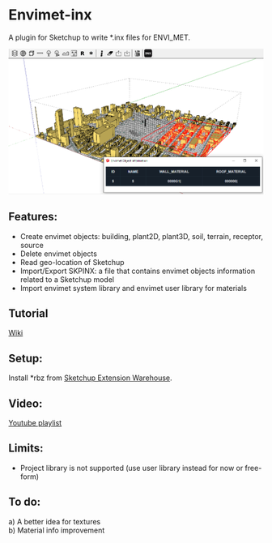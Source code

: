 # Envimet-inx
A plugin for Sketchup to write *.inx files for ENVI_MET.

![Tutorial](https://github.com/AntonelloDN/Envimet-inx/blob/master/examples/EnvimetINX.PNG)

## Features:
- Create envimet objects: building, plant2D, plant3D, soil, terrain, receptor, source
- Delete envimet objects
- Read geo-location of Sketchup
- Import/Export SKPINX: a file that contains envimet objects information related to a Sketchup model
- Import envimet system library and envimet user library for materials

## Tutorial
[Wiki](https://github.com/AntonelloDN/Envimet-inx/wiki)

## Setup:
Install *rbz from [Sketchup Extension Warehouse](https://extensions.sketchup.com/extension/e99e6c45-22c1-4c43-9c2e-d6d326925763/envimet-inx).

## Video:
[Youtube playlist](https://www.youtube.com/playlist?list=PLVk71QLjaA6PjTkmDH3mwLHAcHBp3lI94)

## Limits:
- Project library is not supported (use user library instead for now or free-form)

## To do:
a) A better idea for textures<br>
b) Material info improvement
